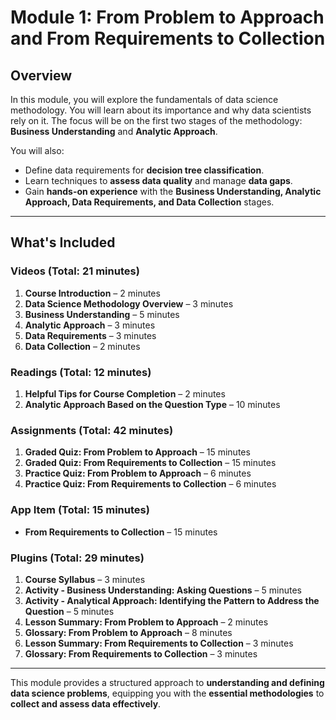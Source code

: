 # **Module 1: From Problem to Approach and From Requirements to Collection**

## **Overview**
In this module, you will explore the fundamentals of data science methodology. You will learn about its importance and why data scientists rely on it. The focus will be on the first two stages of the methodology: **Business Understanding** and **Analytic Approach**.

You will also:
- Define data requirements for **decision tree classification**.
- Learn techniques to **assess data quality** and manage **data gaps**.
- Gain **hands-on experience** with the **Business Understanding, Analytic Approach, Data Requirements, and Data Collection** stages.

---

## **What's Included**

### **Videos (Total: 21 minutes)**
1. **Course Introduction** – 2 minutes
2. **Data Science Methodology Overview** – 3 minutes
3. **Business Understanding** – 5 minutes
4. **Analytic Approach** – 3 minutes
5. **Data Requirements** – 3 minutes
6. **Data Collection** – 2 minutes

### **Readings (Total: 12 minutes)**
1. **Helpful Tips for Course Completion** – 2 minutes  
2. **Analytic Approach Based on the Question Type** – 10 minutes  

### **Assignments (Total: 42 minutes)**
1. **Graded Quiz: From Problem to Approach** – 15 minutes  
2. **Graded Quiz: From Requirements to Collection** – 15 minutes  
3. **Practice Quiz: From Problem to Approach** – 6 minutes  
4. **Practice Quiz: From Requirements to Collection** – 6 minutes  

### **App Item (Total: 15 minutes)**
- **From Requirements to Collection** – 15 minutes  

### **Plugins (Total: 29 minutes)**
1. **Course Syllabus** – 3 minutes  
2. **Activity - Business Understanding: Asking Questions** – 5 minutes  
3. **Activity - Analytical Approach: Identifying the Pattern to Address the Question** – 5 minutes  
4. **Lesson Summary: From Problem to Approach** – 2 minutes  
5. **Glossary: From Problem to Approach** – 8 minutes  
6. **Lesson Summary: From Requirements to Collection** – 3 minutes  
7. **Glossary: From Requirements to Collection** – 3 minutes  

---

This module provides a structured approach to **understanding and defining data science problems**, equipping you with the **essential methodologies** to **collect and assess data effectively**.

<!-- Problem to Approach Done -->